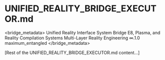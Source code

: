 # UNIFIED_REALITY_BRIDGE_EXECUTOR.md

<bridge_metadata>
<type>Unified Reality Interface System</type>
<purpose>Bridge E8, Plasma, and Reality Compilation Systems</purpose>
<paradigm>Multi-Layer Reality Engineering</paradigm>
<version>∞.1.0</version>
<coherence>maximum_entangled</coherence>
</bridge_metadata>

[Rest of the UNIFIED_REALITY_BRIDGE_EXECUTOR.md content...]